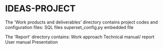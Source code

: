 # IDEAS-PROJECT

The 'Work products and deliverables' directory contains project codes and configuration files:
  SQL files
  superset_config.py
  embedded file 

The 'Report' directory contains:
  Work approach
  Technical manual/ report
  User manual
  Presentation
